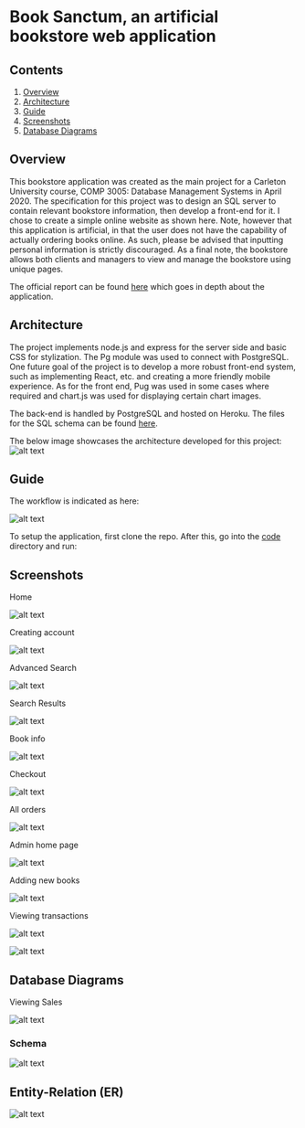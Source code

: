 # Book Sanctum, an artificial bookstore web application

## Contents
1. [Overview](#Overview)
2. [Architecture](#Overview)
3. [Guide](#guide)
4. [Screenshots](#screenshots)
5. [Database Diagrams](#Database-Diagrams)

## Overview

This bookstore application was created as the main project for a Carleton University course, COMP 3005: Database Management Systems in April 2020. The specification for this project was to design an SQL server to contain relevant bookstore information, then develop a front-end for it. I chose to create a simple online website as shown here. Note, however that this application is artificial, in that the user does not have the capability of actually ordering books online. As such, please be advised that inputting personal information is strictly discouraged. As a final note, the bookstore allows both clients and managers to view and manage the bookstore using unique pages. 

The official report can be found [here](/documentation/101070889.pdf) which goes in depth about the application. 

## Architecture

The project implements node.js and express for the server side and basic CSS for stylization. The Pg module was used to connect with PostgreSQL. One future goal of the project is to develop a more robust front-end system, such as implementing React, etc. and creating a more friendly mobile experience. As for the front end, Pug was used in some cases where required and chart.js was used for displaying certain chart images. 

The back-end is handled by PostgreSQL and hosted on Heroku. The files for the SQL schema can be found [here](SQL/).

The below image showcases the architecture developed for this project:
![alt text](documentation/diagrams/architecture.png)

## Guide

The workflow is indicated as here:

![alt text](documentation/diagrams/workflow.png)

To setup the application, first clone the repo. After this, go into the [code](/code) directory and run:

## Screenshots

Home

![alt text](documentation/screenshots/home_client.PNG)

Creating account

![alt text](documentation/screenshots/create_account.PNG)


Advanced Search

![alt text](documentation/screenshots/advanced_search.PNG)

Search Results

![alt text](documentation/screenshots/search.PNG)

Book info

![alt text](documentation/screenshots/book_info.PNG)


Checkout

![alt text](documentation/screenshots/checkout.PNG)


All orders

![alt text](documentation/screenshots/orders.PNG)

Admin home page

![alt text](documentation/screenshots/admin_home.PNG)


Adding new books

![alt text](documentation/screenshots/inventory.PNG)


Viewing transactions

![alt text](documentation/screenshots/transactions_1.PNG)

![alt text](documentation/screenshots/transactions_2.PNG)
## Database Diagrams

Viewing Sales

![alt text](documentation/screenshots/sales_1.PNG)
### Schema
![alt text](documentation/schema.png)

## Entity-Relation (ER)
![alt text](documentation/er_diagram.png)
